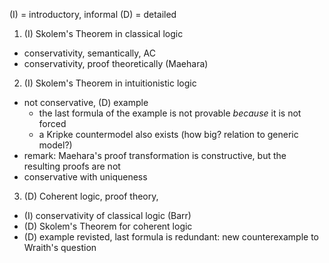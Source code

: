 (I) = introductory, informal (D) = detailed

1. (I) Skolem's Theorem in classical logic
* conservativity, semantically, AC
* conservativity, proof theoretically (Maehara)

2. (I) Skolem's Theorem in intuitionistic logic
* not conservative, (D) example
  - the last formula of the example is not provable _because_ it is not forced
  - a Kripke countermodel also exists (how big? relation to generic model?)
* remark: Maehara's proof transformation is constructive, but the resulting proofs are not
* conservative with uniqueness

3. (D) Coherent logic, proof theory,
* (I) conservativity of classical logic (Barr)
* (D) Skolem's Theorem for coherent logic
* (D) example revisted, last formula is redundant: new counterexample to Wraith's question
